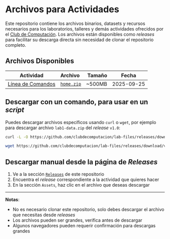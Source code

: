 # Archivos para Actividades

Este repositorio contiene los archivos binarios, datasets y recursos necesarios para los laboratorios, talleres y demás actividades ofrecidos por el [Club de Computación](https://github.com/clubdecomputacion). Los archivos están disponibles como *releases* para facilitar su descarga directa sin necesidad de clonar el repositorio completo.

## Archivos Disponibles

| Actividad | Archivo | Tamaño | Fecha |
|:---:|:----|---:|:---:|
| [Línea de Comandos](https://www.youtube.com/playlist?list=PLdVwAtxG2IU7eOKRqHVLC7DxiozYSICKV) | [`home.zip`](https://github.com/clubdecomputacion/lab-files/releases/download/cli/home.zip) | ~500MB | 2025-09-25 |

## Descargar con un comando, para usar en un *script*

Puedes descargar archivos específicos usando `curl` o `wget`, por ejemplo para descargar archivo `lab1-data.zip` del *release* `v1.0`:

```bash
curl -L -O https://github.com/clubdecomputacion/lab-files/releases/download/v1.0/lab1-data.zip
```

```bash
wget https://github.com/clubdecomputacion/lab-files/releases/download/v1.0/lab1-data.zip
```

## Descargar manual desde la página de *Releases*

1. Ve a la sección [`Releases`](https://github.com/clubdecomputacion/lab-files/releases) de este repositorio
2. Encuentra el *release* correspondiente a la actividad que quieres hacer
3. En la sección `Assets`, haz clic en el archivo que deseas descargar

---

**Notas**:

- No es necesario clonar este repositorio, solo debes descargar el archivo que necesitas desde _releases_
- Los archivos pueden ser grandes, verifica antes de descargar
- Algunos navegadores pueden requerir confirmación para descargas grandes

